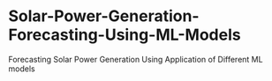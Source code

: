 # Solar-Power-Generation-Forecasting-Using-ML-Models
Forecasting Solar Power Generation Using Application of Different ML models
